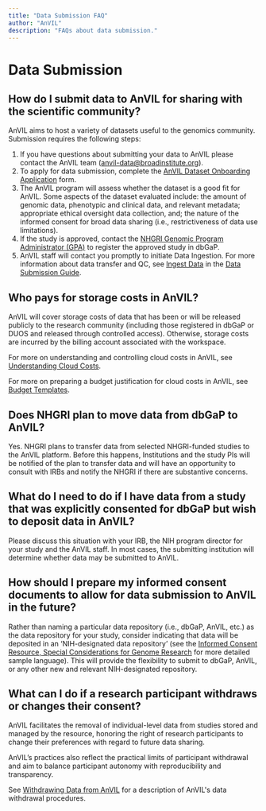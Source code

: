 ```yaml
---
title: "Data Submission FAQ"
author: "AnVIL"
description: "FAQs about data submission."
---
```


# Data Submission

## How do I submit data to AnVIL for sharing with the scientific community?

AnVIL aims to host a variety of datasets useful to the genomics community. Submission requires the following steps:

1. If you have questions about submitting your data to AnVIL please contact the AnVIL team (<anvil-data@broadinstitute.org>).
2. To apply for data submission, complete the [AnVIL Dataset Onboarding Application](https://docs.google.com/forms/d/e/1FAIpQLSdK_r1DTb_bBUiG9IvY5hwJ4Y-LHoaXk-E4L98MRcLR2TTtcQ/viewform) form.
3. The AnVIL program will assess whether the dataset is a good fit for AnVIL. Some aspects of the dataset evaluated include: the amount of genomic data, phenotypic and clinical data, and relevant metadata; appropriate ethical oversight data collection, and; the nature of the informed consent for broad data sharing (i.e., restrictiveness of data use limitations).
4. If the study is approved, contact the [NHGRI Genomic Program Administrator (GPA)](https://www.genome.gov/staff/Jennifer-Strasburger-MS#:~:text=Biography,Data%20Access%20Committee%20(DAC).) to register the approved study in dbGaP.
5. AnVIL staff will contact you promptly to initiate Data Ingestion. For more information about data transfer and QC, see [Ingest Data](/learn/data-submitters/submission-guide/ingesting-data) in the [Data Submission Guide](/learn/data-submitters/submission-guide/data-submitters-overview).

## Who pays for storage costs in AnVIL?

AnVIL will cover storage costs of data that has been or will be released publicly to the research community (including those registered in dbGaP or DUOS and released through controlled access). Otherwise, storage costs are incurred by the billing account associated with the workspace.

For more on understanding and controlling cloud costs in AnVIL, see [Understanding Cloud Costs](https://anvilproject.org/learn/introduction/understanding-cloud-costs).

For more on preparing a budget justification for cloud costs in AnVIL, see [Budget Templates](https://anvilproject.org/learn/investigators/budget-templates).


## Does NHGRI plan to move data from dbGaP to AnVIL?

Yes. NHGRI plans to transfer data from selected NHGRI-funded studies to the AnVIL platform. Before this happens, Institutions and the study PIs will be notified of the plan to transfer data and will have an opportunity to consult with IRBs and notify the NHGRI if there are substantive concerns.

## What do I need to do if I have data from a study that was explicitly consented for dbGaP but wish to deposit data in AnVIL?

Please discuss this situation with your IRB, the NIH program director for your study and the AnVIL staff. In most cases, the submitting institution will determine whether data may be submitted to AnVIL.

## How should I prepare my informed consent documents to allow for data submission to AnVIL in the future?

Rather than naming a particular data repository (i.e., dbGaP, AnVIL, etc.) as the data repository for your study, consider indicating that data will be deposited in an ‘NIH-designated data repository’ (see the [Informed Consent Resource, Special Considerations for Genome Research](https://www.genome.gov/about-genomics/policy-issues/Informed-Consent-for-Genomics-Research/Special-Considerations-for-Genome-Research#6) for more detailed sample language). This will provide the flexibility to submit to dbGaP, AnVIL, or any other new and relevant NIH-designated repository.

## What can I do if a research participant withdraws or changes their consent?

AnVIL facilitates the removal of individual-level data from studies stored and managed by the resource, honoring the right of research participants to change their preferences with regard to future data sharing.

AnVIL’s practices also reflect the practical limits of participant withdrawal and aim to balance participant autonomy with reproducibility and transparency.

See [Withdrawing Data from AnVIL](/learn/data-submitters/resources/anvil-data-withdrawal-procedures) for a description of AnVIL's data withdrawal procedures.
